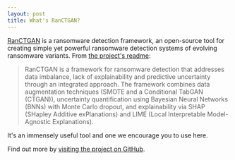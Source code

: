 ```yaml
---
layout: post
title: What's RanCTGAN?
---
```


[RanCTGAN](https://github.com/Henrinnes/RanCTGAN) is a ransomware detection framework, an open-source tool for creating simple yet powerful ransomware detection systems of evolving ransomware variants. From [the project's readme](https://github.com/Henrinnes/RanCTGAN/README.md):

  > RanCTGAN is a framework for ransomware detection that addresses data imbalance, lack of explainability and predictive uncertainty through an integrated approach. The framework combines data augmentation techniques (SMOTE and a Conditional TabGAN (CTGAN)), uncertainty quantification using Bayesian Neural Networks (BNNs) with Monte Carlo dropout, and explainability via SHAP (SHapley Additive exPlanations) and LIME (Local Interpretable Model-Agnostic Explanations).

It's an immensely useful tool and one we encourage you to use here.

Find out more by [visiting the project on GitHub](https://github.com/Henrinnes/RanCTGAN).
